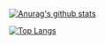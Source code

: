 [![Anurag's github stats](https://github-readme-stats.vercel.app/api?username=imHui77&show_icons=true&theme=dark)](https://github.com/anuraghazra/github-readme-stats)

[![Top Langs](https://github-readme-stats.vercel.app/api/top-langs/?username=imHui77)](https://github.com/anuraghazra/github-readme-stats)

